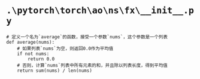 # `.\pytorch\torch\ao\ns\fx\__init__.py`

```
# 定义一个名为`average`的函数，接受一个参数`nums`，这个参数是一个列表
def average(nums):
    # 如果列表`nums`为空，则返回0.0作为平均值
    if not nums:
        return 0.0
    # 否则，计算`nums`列表中所有元素的和，并且除以列表长度，得到平均值
    return sum(nums) / len(nums)
```